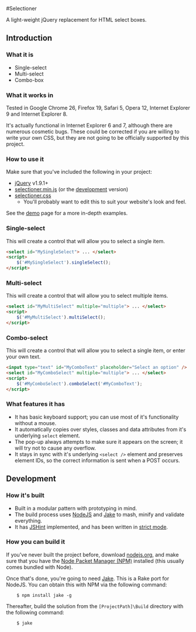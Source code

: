 #Selectioner

A light-weight jQuery replacement for HTML select boxes.

## Introduction

### What it is

- Single-select
- Multi-select
- Combo-box

### What it works in

Tested in Google Chrome 26, Firefox 19, Safari 5, Opera 12, Internet Explorer 9 and Internet Explorer 8.

It's actually functional in Internet Explorer 6 and 7, although there are numerous cosmetic bugs. These could be corrected if you are willing to write your own CSS, but they are not going to be officially supported by this project. 

### How to use it

Make sure that you've included the following in your project:

- [jQuery](http://www.jquery.com/) v1.9.1+
- [selectioner.min.js](selectioner.min.js) (or the [development](selectioner.js) version)
- [selectioner.css](selectioner.css) 
	- You'll probably want to edit this to suit your website's look and feel.

See the [demo](demo/index.html) page for a more in-depth examples.

### Single-select

This will create a control that will allow you to select a single item. 

```html
<select id="MySingleSelect"> ... </select>
<script>
	$('#MySingleSelect').singleSelect();
</script>
```

### Multi-select

This will create a control that will allow you to select multiple items.

```html
<select id="MyMultiSelect" multiple="multiple"> ... </select>
<script>
	$('#MyMultiSelect').multiSelect();
</script>
```

### Combo-select

This will create a control that will allow you to select a single item, or enter your own text.

```html
<input type="text" id="MyComboText" placeholder="Select an option" />
<select id="MyComboSelect" multiple="multiple"> ... </select>
<script>
	$('#MyComboSelect').comboSelect('#MyComboText');
</script>
```

### What features it has

- It has basic keyboard support; you can use most of it's functionality without a mouse.
- It automatically copies over styles, classes and data attributes from it's underlying `select` element.
- The pop-up always attempts to make sure it appears on the screen; it will try not to cause any overflow.
- It stays in sync with it's underlying `<select />` element and preserves element IDs, so the correct information is sent when a POST occurs.

## Development

### How it's built

- Built in a modular pattern with prototyping in mind.
- The build process uses [NodeJS](http://nodejs.org/) and [Jake](https://github.com/mde/jake) to mash, minify and validate everything.
- It has [JSHint](http://www.jshint.com/) implemented, and has been written in [strict mode](http://ejohn.org/blog/ecmascript-5-strict-mode-json-and-more/).

### How you can build it

If you've never built the project before, download [nodejs.org](http://nodejs.org/), and make sure that you have the [Node Packet Manager (NPM)](https://npmjs.org/) installed (this usually comes bundled with Node). 

Once that's done, you're going to need [Jake](https://github.com/mde/jake). This is a Rake port for NodeJS. You can obtain this with NPM via the following command:

		$ npm install jake -g

Thereafter, build the solution from the `[ProjectPath]\Build` directory with the following command: 

		$ jake